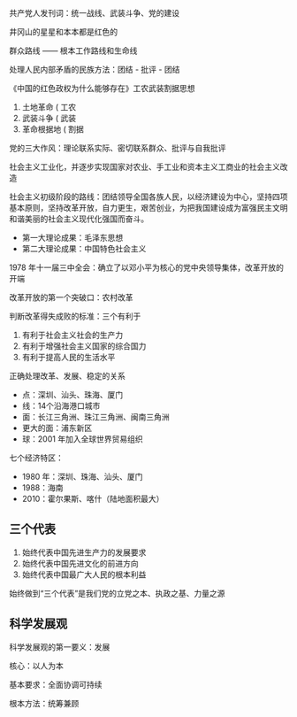 共产党人发刊词：统一战线、武装斗争、党的建设

井冈山的星星和本本都是红色的

群众路线 —— 根本工作路线和生命线

处理人民内部矛盾的民族方法：团结 - 批评 - 团结

《中国的红色政权为什么能够存在》工农武装割据思想

1. 土地革命 ( 工农
2. 武装斗争 ( 武装
3. 革命根据地 ( 割据

党的三大作风：理论联系实际、密切联系群众、批评与自我批评

社会主义工业化，并逐步实现国家对农业、手工业和资本主义工商业的社会主义改造

社会主义初级阶段的路线：团结领导全国各族人民，以经济建设为中心，坚持四项基本原则，坚持改革开放，自力更生，艰苦创业，为把我国建设成为富强民主文明和谐美丽的社会主义现代化强国而奋斗。

- 第一大理论成果：毛泽东思想
- 第二大理论成果：中国特色社会主义

1978 年十一届三中全会：确立了以邓小平为核心的党中央领导集体，改革开放的开端

改革开放的第一个突破口：农村改革

判断改革得失成败的标准：三个有利于

1. 有利于社会主义社会的生产力
2. 有利于增强社会主义国家的综合国力
3. 有利于提高人民的生活水平

正确处理改革、发展、稳定的关系

- 点：深圳、汕头、珠海、厦门
- 线：14个沿海港口城市
- 面：长江三角洲、珠江三角洲、闽南三角洲
- 更大的面：浦东新区
- 球：2001 年加入全球世界贸易组织

七个经济特区：

- 1980 年：深圳、珠海、汕头、厦门
- 1988：海南
- 2010：霍尔果斯、喀什（陆地面积最大）

## 三个代表

1. 始终代表中国先进生产力的发展要求
2. 始终代表中国先进文化的前进方向
3. 始终代表中国最广大人民的根本利益

始终做到“三个代表”是我们党的立党之本、执政之基、力量之源

## 科学发展观

科学发展观的第一要义：发展

核心：以人为本

基本要求：全面协调可持续

根本方法：统筹兼顾
